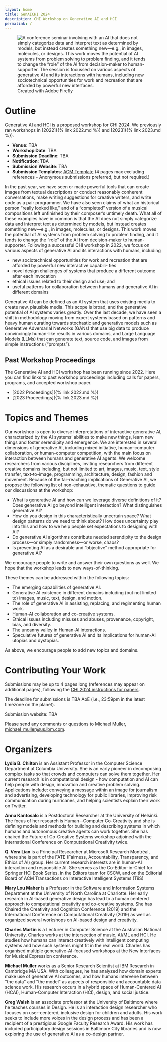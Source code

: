 ```yaml
---
layout: home
title: GenAICHI 2024
description: CHI Workshop on Generative AI and HCI
permalink: /
---
```


<figure>
 <img src="{% link images/2023-firefly.jpg %}" alt="A conference seminar involving with an AI that does not simply categorize data and interpret text as determined by models, but instead creates something new—e.g., in images, molecules, or designs. This work moves the potential of AI systems from problem solving to problem finding, and it tends to change the “role” of the AI from decision-maker to human-supporter. The session is focussed on various aspects of generative AI and its interactions with humans, including new sociotechnical opportunities for work and recreation that are afforded by powerful new interfaces.">
 <figcaption>Created with Adobe Firefly</figcaption>
</figure>

# Outline

Generative AI and HCI is a proposed workshop for CHI 2024. We previously ran workshops in [2022]({% link 2022.md %}) and [2023]({% link 2023.md %}).

- **Venue**: TBA
- **Workshop Date**: TBA 
- **Submission Deadline**: TBA
- **Notification**: TBA
- **Submission Website**: TBA 
- **Submission Templates**: [ACM Template](https://chi2023.acm.org/for-authors/presenting/papers/chi-publication-formats/) (4 pages max excluding references - Anonymous submissions preferred, but not required.)

In the past year, we have seen or made powerful tools that can create images from textual descriptions or conduct
reasonably conherent conversations, make writing suggestions for creative writers, and write code as a pair
programmer. We have also seen claims of what an historical person “really looked like," and of a “completed”
version of a musical compositions left unfinished by their composer’s untimely death. What all of these examples
have in common is that the AI does not simply categorize data and interpret text as determined by models, but instead
creates something new—e.g., in images, molecules, or designs. This work moves the potential of AI
systems from problem solving to problem finding, and it tends to change the “role” of the AI from decision-maker to human-supporter. Following a successful CHI workshop in 2022, we focus on various aspects of generative AI and its interactions with humans, including

- new sociotechnical opportunities for work and recreation that are afforded by powerful new interactive capabili-
ties
- novel design challenges of systems that produce a different outcome after each invocation
- ethical issues related to their design and use; and
- useful patterns for collaboration between humans and generative AI in different domains

Generative AI can be defined as an AI system that uses existing media to create new, plausible media.
This scope is broad, and the generative potential of AI systems varies greatly. Over the last decade, we have seen
a shift in methodology moving from expert systems based on patterns and heavy human curating towards stochastic and generative models such as Generative Adversarial Networks (GANs) that use big data to produce
convincingly human-like results in various domains, and Large Language Models (LLMs) that can generate text, source code, and images from simple instructions (“prompts”).

## Past Workshop Proceedings

The Generative AI and HCI workshop has been running since 2022. Here you can find links to past workshop proceedings including calls for papers, programs, and accepted workshop paper.

- [2022 Proceedings]({% link 2022.md %})
- [2023 Proceedings]({% link 2023.md %})

# Topics and Themes

Our workshop is open to diverse interpretations of interactive generative AI, characterized by the AI systems’ abilities
to make new things, learn new things and foster serendipity and emergence. We are interested in several dimensions of
generative AI, including mixed initiative, human–computer collaboration, or human–computer competition, with the
main focus on interaction between humans and generative AI agents. We welcome researchers from various disciplines,
inviting researchers from different creative domains including, but not limited to art, images, music, text, style transfer,
text-to-image, programming, architecture, design, fashion and movement.
Because of the far-reaching implications of Generative AI, we propose the following list of non-exhaustive, thematic
questions to guide our discussions at the workshop:

- What is generative AI and how can we leverage diverse definitions of it? Does generative AI go beyond intelligent
interaction? What distinguishes generative AI?
- How do you design in this characteristically uncertain space? What design patterns do we need to think about?
How does uncertainty play into this and how to we help people set expectations to designing with AI?
- Do generative AI algorithms contribute needed serendipity to the design process—or simply randomness—or
worse, chaos?
- Is presenting AI as a desirable and “objective” method appropriate for generative AI?

We encourage people to write and answer their own questions as well. We hope that the workshop leads to new
ways-of-thinking.

These themes can be addressed within the following topics:

- The emerging capabilities of generative AI.
- Generative AI existence in different domains including (but not limited to) images, music, text, design, and
motion.
- The role of generative AI in assisting, replacing, and regimenting human work.
- Human-AI collaboration and co-creative systems.
- Ethical issues including misuses and abuses, provenance, copyright, bias, and diversity.
- The uncanny valley in Human-AI interactions.
- Speculative futures of generative AI and its implications for human-AI utopias and dystopias.

As above, we encourage people to add new topics and domains.

# Contributing Your Work

Submissions may be up to 4 pages long (references may appear on additional pages), following the [CHI 2024 instructions for papers](https://chi2024.acm.org/for-authors/papers/).

The deadline for submissions is TBA AoE (i.e., 23:59pm in the latest timezone on the planet).

Submission website: TBA 

Please send any comments or questions to Michael Muller, <michael_muller@us.ibm.com>.

# Organizers

**Lydia B. Chilton** is an Assistant Professor in the Computer Science Department at Columbia University. She is an early pioneer in decomposing complex tasks so that crowds and computers can solve them together. Her current research is in computational design - how computation and AI can help people with design, innovation and creative problem solving. Applications include: conveying a message within an image for journalism and advertising, developing technology for public libraries, improving risk communication during hurricanes, and helping scientists explain their work on Twitter.
 
**Anna Kantosalo** is a Postdoctoral Researcher at the University of Helsinki. The focus of her research is Human--Computer Co-Creativity and she is defining models and methods for building and describing systems in which humans and autonomous creative agents can work together. She has chaired the Future of Co-Creative Systems workshop adjoined with the International Conference on Computational Creativity twice.

**Q. Vera Liao** is a Principal Researcher at Microsoft Research Montréal, where she is part of the FATE (Fairness, Accountability, Transparency, and Ethics of AI) group. Her current research interests are in human-AI interaction and responsible AI. She serves as the Co-Editor-in-Chief for Springer HCI Book Series, in the Editors team for CSCW, and on the Editorial Board of ACM Transactions on Interactive Intelligent Systems (TiiS)

**Mary Lou Maher** is a Professor in the Software and Information Systems Department at the University of North Carolina at Charlotte. Her early research in AI-based generative design has lead to a human centered approach to computational creativity and co-creative systems. She has Chaired the Creativity and Cognition Conference (2019) and the International Conference on Computational Creativity (2019) as well as organized several workshops on AI-based design and creativity.
 
**Charles Martin** is a Lecturer in Computer Science at the Australian National University. Charles works at the intersection of music, AI/ML and HCI. He studies how humans can interact creatively with intelligent computing systems and how such systems might fit in the real world. Charles has organised multiple generative-AI-focused workshops at the New Interfaces for Musical Expression conference.
 
**Michael Muller** works as a Senior Research Scientist at IBM Research in Cambridge MA USA. With colleagues, he has analyzed how domain experts make use of generative AI outcomes, and how humans intervene between "the data" and "the model" as aspects of responsible and accountable data science work. His research occurs in a hybrid space of Human-Centered AI (HCAI), Human-Computer Interaction (HCI), design, and social justice.

**Greg Walsh** is an associate professor at the University of Baltimore where he teaches courses in Design. He is an interaction design researcher who focuses on user-centered, inclusive design for children and adults. His work seeks to include more voices in the design process and has been a recipient of a prestigious Google Faculty Research Award. His work has included participatory design sessions in Baltimore City libraries and is now exploring the use of generative AI as a co-design partner.
 
